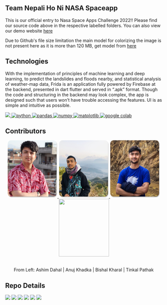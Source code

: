 ## Team Nepali Ho Ni NASA Spaceapp
This is our official entry to Nasa Space Apps Challenge 2022!!
Please find our source code above in the respective labelled folders. You can also view our demo website [here](https://jovai.netlify.app)


Due to Github's file size limitation the main model for colorizing the image is not present here as it is more than 120 MB, get model from [here](https://drive.google.com/file/d/1tsgAa2qMVu2M48yPdghUBh1LVKYZgwfk/view?usp=sharing)


## Technologies
With the implementation of principles of machine learning and deep learning, to predict the landslides and floods nearby, and statistical analysis of weather-map data, Frida is an application fully powered by Firebase at the backend, presented in dart flutter and served in “.apk” format. Though the code and structuring in the backend may look complex, the app is designed such that users won’t have trouble accessing the features. UI is as simple and intuitive as possible.

   
<p align="left">
    <a href="https://pytorch.org/" target="_blank" rel="noreferrer">
        <img src="https://img.shields.io/badge/pytorch-EE4C2C?style=for-the-badge&logo=PyTorch&logoColor=white" />
    </a>
    <a href="https://www.python.org" target="_blank" rel="noreferrer">
        <img src="https://img.shields.io/badge/Python-FFD43B?style=for-the-badge&logo=python&logoColor=blue"
            alt="python" />
    </a>                                                                                                      
    <a href="https://pandas.pydata.org/" target="_blank" rel="noreferrer">
        <img src="https://img.shields.io/badge/pandas-150458?style=for-the-badge&logo=pandas&logoColor=white" alt="pandas"/>
    </a>
    <a href="https://numpy.org/" target="_blank" rel="noreferrer">
        <img src="https://img.shields.io/badge/numpy-013243?style=for-the-badge&logo=numpy&logoColor=white"  alt="numpy"/>
    </a>
    <a href="https://matplotlib.org/" target="_blank" rel="noreferrer">
        <img src="https://img.shields.io/badge/matplotlib-EE4C2C?style=for-the-badge&logo=matPlotLib&logoColor=white"  alt="matplotlib"/>
    </a>                                                                                                                
    <a href="https://colab.research.google.com/" target="_blank" rel="noreferrer">
        <img src="https://img.shields.io/badge/google%20colab-F9AB00?style=for-the-badge&logo=googlecolab&logoColor=white"  alt="google colab"/>
    </a>
</p>
                                                                                                                                 
## Contributors
<div align="center">
<a href="https://github.com/ashimdahal" target="_blank" rel="noreferrer">
    <img src="/images/Ashim%20Dahal.png" width="161" height="185"/>
</a>
<span>
<a href="https://github.com/Anuj-Khadka" target="_blank" rel="noreferrer" >
    <img src="/images/Anuj Khadka.png" width="161" height="185"/>
</a>
<a href="https://github.com/kbshal" target="_blank" rel="noreferrer">
    <img src="/images/Bishal%20Kharal.png" width="161" height="185"/>
</a>
<a href="https://www.linkedin.com/in/tinkal-pathak-53181420b/" target="_blank" rel="noreferrer">
    <img src="[https://media-exp1.licdn.com/dms/image/C5603AQHd1O4sM2ZMug/profile-displayphoto-shrink_800_800/0/1649909614425?e=1670457600&v=beta&t=RKTPYcEBvAxagos31GNu7mOsatNXckq2SOdA9Uge0PY](https://scontent.cdninstagram.com/v/t1.15752-9/309350227_484271853714342_663270341572667562_n.jpg?stp=dst-jpg_s640x640&_nc_cat=106&ccb=1-7&_nc_sid=5a057b&_nc_ohc=4jL0xKWoIuUAX8TnFEn&_nc_ad=z-m&_nc_cid=0&_nc_ht=scontent.cdninstagram.com&oh=03_AVKVfk0clamt69vRr5kg0mIBoLu7ogvXTdPDpappjafHTA&oe=635F639B)" width="161" height="185"/>
</a>   
   
<br>From Left: Ashim Dahal | Anuj Khadka | Bishal Kharal | Tinkal Pathak
</div>                     

## Repo Details
 <p align="left">
    <img src="https://img.shields.io/github/contributors/kbshal/Nepali-Ho-Ni_NASA-spaceapp?style=for-the-badge" />
    <img src="https://img.shields.io/github/last-commit/kbshal/Nepali-Ho-Ni_NASA-spaceapp?style=for-the-badge" />
    <img src="https://img.shields.io/github/forks/kbshal/Nepali-Ho-Ni_NASA-spaceapp?style=for-the-badge" />
    <img src="https://img.shields.io/github/issues/kbshal/Nepali-Ho-Ni_NASA-spaceapp?style=for-the-badge" />
    <img src="https://img.shields.io/github/issues-pr-closed/kbshal/Nepali-Ho-Ni_NASA-spaceapp?style=for-the-badge" />
    <img src="https://img.shields.io/github/commit-activity/w/kbshal/Nepali-Ho-Ni_NASA-spaceapp?style=for-the-badge" />                                                                                                               
</p>
